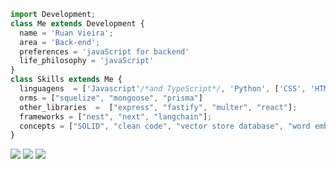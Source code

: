 ```ts
import Development;
class Me extends Development {
  name = 'Ruan Vieira';
  area = 'Back-end';
  preferences = 'javaScript for backend'
  life_philosophy = 'javaScript'
}
class Skills extends Me {
  linguagens  = ['Javascript'/*and TypeScript*/, 'Python', ['CSS', 'HTML'], 'Sql'];
  orms = ["squelize", "mongoose", "prisma"]
  other_libraries  =  ["express", "fastify", "multer", "react"];
  frameworks = ["nest", "next", "langchain"];
  concepts = ["SOLID", "clean code", "vector store database", "word embeddings", "llm"]
}
```

<p align="left">
  <a href="mailto:ruanlons@gmail.com" alt="Gmail">
  <img src="https://img.shields.io/badge/-Gmail-FF0000?style=flat-square&labelColor=FF0000&logo=gmail&logoColor=white&link=" /></a>

  <a href="https://www.linkedin.com/in/ruan-vieira-04a9ab1b9" alt="Linkedin" target="_blank">
  <img src="https://img.shields.io/badge/-Linkedin-0e76a8?style=flat-square&logo=Linkedin&logoColor=white" /></a>

  <a href="https://api.whatsapp.com/send/?phone=5563992932391&text&type=phone_number&app_absent=0" alt="WhatsApp" target="_blank">
  <img src="https://img.shields.io/badge/-WhatsApp-25d366?style=flat-square&labelColor=25d366&logo=whatsapp&logoColor=white&link=API-DO-SEU-WHATSAPP"/></a>
</p>  
